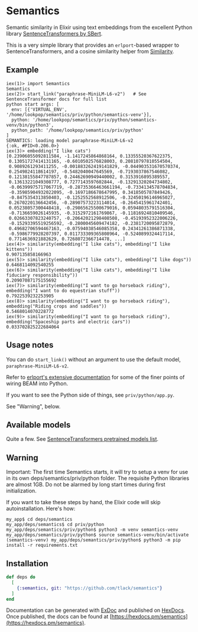 # Semantics

Semantic similarity in Elixir using text embeddings from the excellent Python library [SentenceTransformers by SBert](https://www.sbert.net/index.html#).

This is a very simple library that provides an `erlport`-based wrapper to SentenceTransformers, and a cosine similarity helper from [Similarity](https://github.com/preciz/similarity).

## Example

```
iex(1)> import Semantics
Semantics
iex(2)> start_link("paraphrase-MiniLM-L6-v2")   # See SentenceTransformer docs for full list
python start args: [
  env: [{'VIRTUAL_ENV', '/home/lookpop/semantics/priv/python/semantics-venv'}],
  python: '/home/lookpop/semantics/priv/python/semantics-venv/bin/python3',
  python_path: '/home/lookpop/semantics/priv/python'
]
SEMANTICS: loading model paraphrase-MiniLM-L6-v2
{:ok, #PID<0.206.0>}
iex(3)> embedding("I like cats")
[0.23906055092811584, -1.1417245864868164, 0.13355520367622375,
 0.13051727414131165, -0.6010502576828003, 0.20810797810554504,
 0.9089261293411255, -0.001883262419141829, -0.044903531670570374,
 0.2549824118614197, -0.5482040047645569, -0.7193037867546082,
 0.12138155847787857, 0.24462690949440002, 0.3153916895389557,
 0.13613221049308777, 0.7277143597602844, -0.13291320204734802,
 -0.06399975717067719, -0.28735366463661194, -0.7334134578704834,
 -0.35985904932022095, -0.1697186678647995, 0.3418505787849426,
 -0.8475354313850403, -0.1252552568912506, -0.32450196146965027,
 0.2670220136642456, -0.28907573223114014, -0.2645415961742401,
 0.05238057300448418, -0.29865625500679016, 0.05948035791516304,
 -0.7136659026145935, -0.3152972161769867, -0.11816924810409546,
 0.02663307823240757, -0.20642021298408508, -0.45193952322006226,
 -0.15293395519256592, -0.2800045609474182, -0.2381720095872879,
 0.49682706594467163, -0.07594038546085358, 0.24341261386871338,
 -0.5986779928207397, 0.011733309365808964, -0.5240899324417114,
 0.7714636921882629, 0.7268072366714478, ...]
iex(4)> similarity(embedding("I like cats"), embedding("I like kittens"))
0.907135858166963
iex(5)> similarity(embedding("I like cats"), embedding("I like dogs"))
0.6468114092540255
iex(6)> similarity(embedding("I like cats"), embedding("I like fiduciary responsibility"))
0.20907087175155692
iex(7)> similarity(embedding("I want to go horseback riding"), embedding("I want to do equestrian stuff"))
0.7922539232253905
iex(8)> similarity(embedding("I want to go horseback riding"), embedding("Riding crops and saddles"))
0.5468014070228772
iex(9)> similarity(embedding("I want to go horseback riding"), embedding("Spaceship parts and electric cars"))
0.033702825222684064
```

## Usage notes

You can do `start_link()` without an argument to use the default model, `paraphrase-MiniLM-L6-v2`.

Refer to [erlport's extensive documentation](http://erlport.org/docs/) for some of the finer points
of wiring BEAM into Python. 

If you want to see the Python side of things, see `priv/python/app.py`.

See "Warning", below.

## Available models

Quite a few. See [SentenceTransformers pretrained models list](https://www.sbert.net/docs/pretrained_models.html).

## Warning

Important: The first time Semantics starts, it will try to setup a venv for use in its own deps/semantics/priv/python folder.
The requisite Python libraries are almost 1GB. Do not be alarmed by long start times during first initialization.

If you want to take these steps by hand, the Elixir code will skip autoinstallation. Here's how:

```
my_app$ cd deps/semantics
my_app/deps/semantics$ cd priv/python
my_app/deps/semantics/priv/python$ python3 -m venv semantics-venv
my_app/deps/semantics/priv/python$ source semantics-venv/bin/activate
(semantics-venv) my_app/deps/semantics/priv/python$ python3 -m pip install -r requirements.txt
```

## Installation

```elixir
def deps do
  [
    {:semantics, git: "https://github.com/tlack/semantics"}
  ]
end
```

Documentation can be generated with [ExDoc](https://github.com/elixir-lang/ex_doc)
and published on [HexDocs](https://hexdocs.pm). Once published, the docs can
be found at [https://hexdocs.pm/semantics](https://hexdocs.pm/semantics).

